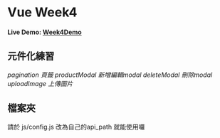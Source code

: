 # Vue Week4 

**Live Demo: [Week4Demo](https://potatoleee.github.io/vue-week4/)**
## 元件化練習
*pagination      頁籤*
*productModal    新增編輯modal*
*deleteModal     刪除modal*
*uploadImage     上傳圖片*
## 檔案夾
請於 js/config.js 改為自己的api_path 就能使用囉
 

